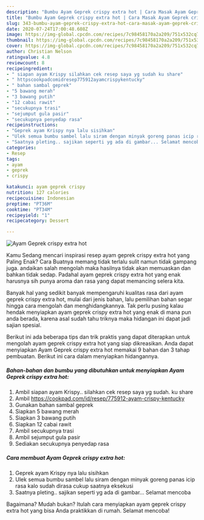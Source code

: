 ```yaml
---
description: "Bumbu Ayam Geprek crispy extra hot | Cara Masak Ayam Geprek crispy extra hot Yang Enak Dan Lezat"
title: "Bumbu Ayam Geprek crispy extra hot | Cara Masak Ayam Geprek crispy extra hot Yang Enak Dan Lezat"
slug: 343-bumbu-ayam-geprek-crispy-extra-hot-cara-masak-ayam-geprek-crispy-extra-hot-yang-enak-dan-lezat
date: 2020-07-24T17:00:48.608Z
image: https://img-global.cpcdn.com/recipes/7c98458170a2a209/751x532cq70/ayam-geprek-crispy-extra-hot-foto-resep-utama.jpg
thumbnail: https://img-global.cpcdn.com/recipes/7c98458170a2a209/751x532cq70/ayam-geprek-crispy-extra-hot-foto-resep-utama.jpg
cover: https://img-global.cpcdn.com/recipes/7c98458170a2a209/751x532cq70/ayam-geprek-crispy-extra-hot-foto-resep-utama.jpg
author: Christian Nelson
ratingvalue: 4.8
reviewcount: 8
recipeingredient:
- " siapan ayam Krispy silahkan cek resep saya yg sudah ku share"
- " httpscookpadcomidresep775912ayamcrispykentucky"
- " bahan sambal geprek"
- "5 bawang merah"
- "3 bawang putih"
- "12 cabai rawit"
- "secukupnya trasi"
- "sejumput gula pasir"
- "secukupnya penyedap rasa"
recipeinstructions:
- "Geprek ayam Krispy nya lalu sisihkan"
- "Ulek semua bumbu sambel lalu siram dengan minyak goreng panas icip rasa kalo sudah dirasa cukup saatnya eksekusi"
- "Saatnya pleting.. sajikan seperti yg ada di gambar... Selamat mencoba"
categories:
- Resep
tags:
- ayam
- geprek
- crispy

katakunci: ayam geprek crispy 
nutrition: 127 calories
recipecuisine: Indonesian
preptime: "PT36M"
cooktime: "PT34M"
recipeyield: "1"
recipecategory: Dessert

---
```



![Ayam Geprek crispy extra hot](https://img-global.cpcdn.com/recipes/7c98458170a2a209/751x532cq70/ayam-geprek-crispy-extra-hot-foto-resep-utama.jpg)

Kamu Sedang mencari inspirasi resep ayam geprek crispy extra hot yang Paling Enak? Cara Buatnya memang tidak terlalu sulit namun tidak gampang juga. andaikan salah mengolah maka hasilnya tidak akan memuaskan dan bahkan tidak sedap. Padahal ayam geprek crispy extra hot yang enak harusnya sih punya aroma dan rasa yang dapat memancing selera kita.



Banyak hal yang sedikit banyak mempengaruhi kualitas rasa dari ayam geprek crispy extra hot, mulai dari jenis bahan, lalu pemilihan bahan segar hingga cara mengolah dan menghidangkannya. Tak perlu pusing kalau hendak menyiapkan ayam geprek crispy extra hot yang enak di mana pun anda berada, karena asal sudah tahu triknya maka hidangan ini dapat jadi sajian spesial.


Berikut ini ada beberapa tips dan trik praktis yang dapat diterapkan untuk mengolah ayam geprek crispy extra hot yang siap dikreasikan. Anda dapat menyiapkan Ayam Geprek crispy extra hot memakai 9 bahan dan 3 tahap pembuatan. Berikut ini cara dalam menyiapkan hidangannya.

<!--inarticleads1-->

##### Bahan-bahan dan bumbu yang dibutuhkan untuk menyiapkan Ayam Geprek crispy extra hot:

1. Ambil  siapan ayam Krispy.. silahkan cek resep saya yg sudah. ku share
1. Ambil  https://cookpad.com/id/resep/775912-ayam-crispy-kentucky
1. Gunakan  bahan sambal geprek
1. Siapkan 5 bawang merah
1. Siapkan 3 bawang putih
1. Siapkan 12 cabai rawit
1. Ambil secukupnya trasi
1. Ambil sejumput gula pasir
1. Sediakan secukupnya penyedap rasa




<!--inarticleads2-->

##### Cara membuat Ayam Geprek crispy extra hot:

1. Geprek ayam Krispy nya lalu sisihkan
1. Ulek semua bumbu sambel lalu siram dengan minyak goreng panas icip rasa kalo sudah dirasa cukup saatnya eksekusi
1. Saatnya pleting.. sajikan seperti yg ada di gambar... Selamat mencoba




Bagaimana? Mudah bukan? Itulah cara menyiapkan ayam geprek crispy extra hot yang bisa Anda praktikkan di rumah. Selamat mencoba!
